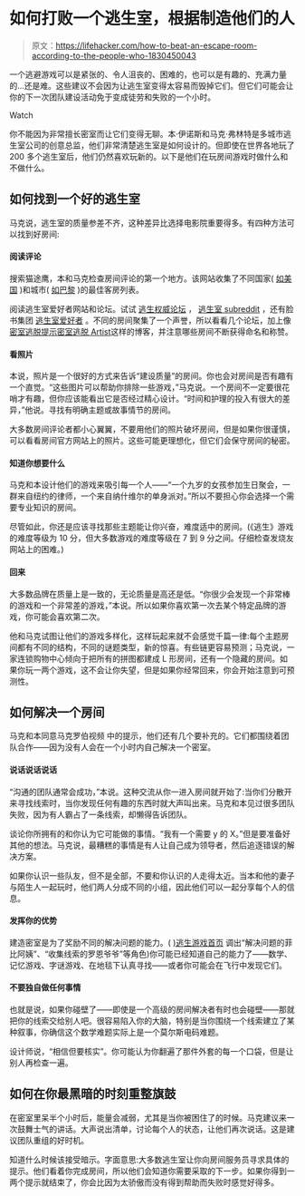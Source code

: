 # 如何打败一个逃生室，根据制造他们的人

> 原文：<https://lifehacker.com/how-to-beat-an-escape-room-according-to-the-people-who-1830450043>

一个逃避游戏可以是紧张的、令人沮丧的、困难的，也可以是有趣的、充满力量的...还是难。这些建议不会因为让逃生室变得太容易而毁掉它们。但它们可能会让你的下一次团队建设活动免于变成徒劳和失败的一个小时。

Watch

你不能因为非常擅长密室而让它们变得无聊。本·伊诺斯和马克·弗林特是多城市逃生室公司的创意总监，他们非常清楚逃生室是如何设计的。但即使在世界各地玩了 200 多个逃生室后，他们仍然喜欢玩新的。以下是他们在玩房间游戏时做什么和不做什么。

## 如何找到一个好的逃生室

马克说，逃生室的质量参差不齐，这种差异比选择电影院重要得多。有四种方法可以找到好房间:

#### 阅读评论

搜索猫途鹰，本和马克检查房间评论的第一个地方。该网站收集了不同国家( [如美国](https://www.tripadvisor.com/Attractions-g191-Activities-c56-t208-United_States.htmlhttps://www.tripadvisor.com/Attractions-g187147-Activities-c56-t208-Paris_Ile_de_France.html) )和城市( [如巴黎](https://www.tripadvisor.com/Attractions-g187147-Activities-c56-t208-Paris_Ile_de_France.html) )的最佳客房列表。

阅读逃生室爱好者网站和论坛。试试 [逃生权威论坛](https://escapeauthority.com/forum/) ， [逃生室 subreddit](https://www.reddit.com/r/escaperooms/) ，还有脸书集团 [逃生室爱好者](https://www.facebook.com/groups/escaperoomenthusiasts/) 。不同的房间聚集了一个声誉，所以看看几个论坛，加上像[密室逃脱提示](https://escaperoomtips.com/)[密室逃脱 Artist](https://roomescapeartist.com/)这样的博客，并注意哪些房间不断获得命名和称赞。

#### 看照片

本说，照片是一个很好的方式来告诉“建设质量”的房间。你也会对房间是否有趣有一个直觉。“这些图片可以帮助你排除一些游戏，”马克说。一个房间不一定要很花哨才有趣，但你应该能看出它是否经过精心设计。“时间和护理的投入有很大的差异，”他说。寻找有明确主题或故事情节的房间。

大多数房间评论者都小心翼翼，不要用他们的照片破坏房间，但是如果你很谨慎，可以看看房间官方网站上的照片。这些可能更理想化，但它们会保守房间的秘密。

#### 知道你想要什么

马克和本设计他们的游戏来吸引每一个人——“一个九岁的女孩参加生日聚会，一群来自纽约的律师，一个来自纳什维尔的单身派对。”所以不要担心你会选择一个需要专业知识的房间。

尽管如此，你还是应该寻找那些主题能让你兴奋，难度适中的房间。(《逃生》游戏的难度等级为 10 分，但大多数游戏的难度等级在 7 到 9 分之间。仔细检查发烧友网站上的困难。)

#### 回来

大多数品牌在质量上是一致的，无论质量是高还是低。“你很少会发现一个非常棒的游戏和一个非常差的游戏，”本说。所以如果你喜欢第一次去某个特定品牌的游戏，你可能会喜欢第二次。

他和马克试图让他们的游戏多样化，这样玩起来就不会感觉千篇一律:每个主题房间都有不同的结构，不同的谜题类型，新的惊喜。有些链更容易预测；马克说，一家连锁购物中心倾向于把所有的拼图都建成 L 形房间，还有一个隐藏的房间。如果你玩一两个游戏，这不会让你失望，但是如果你经常回来，你会开始注意到可预测性。

## 如何解决一个房间

马克和本同意马克罗伯视频 中的提示，他们还有几个要补充的。它们都围绕着团队合作——因为没有人会在一个小时内自己解决一个密室。

#### 说话说话说话

“沟通的团队通常会成功，”本说。这种交流从你一进入房间就开始了:当你们分散开来寻找线索时，当你发现任何有趣的东西时就大声叫出来。马克和本见过很多团队失败，因为有人霸占了一条线索，却懒得告诉团队。

谈论你所拥有的和你认为它可能做的事情。“我有一个需要 y 的 X。”但是要准备好其他的想法。马克说，最糟糕的事情是有人让自己成为领导者，然后追逐错误的解决方案。

如果你认识一些队友，但不是全部，不要和你认识的人走得太近。当本和他的妻子与陌生人一起玩时，他们两人分成不同的小组，因此他们可以一起分享每个人的信息。

#### 发挥你的优势

建造密室是为了奖励不同的解决问题的能力。( [)逃生游戏首页](https://theescapegame.com/nashville/) 调出“解决问题的菲比阿姨”、“收集线索的罗恩爷爷”等角色)你可能已经知道自己的能力了——数学、记忆游戏、字谜游戏、在地毯下认真寻找——或者你可能会在飞行中发现它们。

#### 不要独自做任何事情

也就是说，如果你碰壁了——即使是一个高级的房间解决者有时也会碰壁——那就把你的线索交给别人吧。很容易陷入你的大脑，特别是当你围绕一个线索建立了某种叙事，你确信这个数学难题实际上是一个莫尔斯电码难题。

设计师说，“相信但要核实”。你可能认为你翻遍了那件外套的每一个口袋，但是让别人再检查一遍。

## 如何在你最黑暗的时刻重整旗鼓

在密室里呆半个小时后，能量会减弱，尤其是当你被困住了的时候。马克建议来一次鼓舞士气的讲话。大声说出清单，讨论每个人的状态，让他们再次说话。这是建议团队重组的好时机。

知道什么时候该接受暗示。字面意思:大多数逃生室让你向房间服务员寻求具体的提示。他们看着你完成房间，所以他们会知道你需要采取的下一步。如果你得到一两个提示就结束了，你会比因为太骄傲而没有得到帮助而失败时感觉好得多。